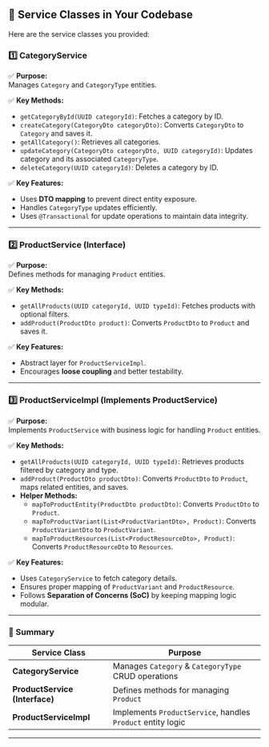 ## **📌 Service Classes in Your Codebase**
Here are the service classes you provided:

### **1️⃣ CategoryService**
✅ **Purpose:**  
Manages `Category` and `CategoryType` entities.

✅ **Key Methods:**
- `getCategoryById(UUID categoryId)`: Fetches a category by ID.
- `createCategory(CategoryDto categoryDto)`: Converts `CategoryDto` to `Category` and saves it.
- `getAllCategory()`: Retrieves all categories.
- `updateCategory(CategoryDto categoryDto, UUID categoryId)`: Updates category and its associated `CategoryType`.
- `deleteCategory(UUID categoryId)`: Deletes a category by ID.

✅ **Key Features:**
- Uses **DTO mapping** to prevent direct entity exposure.
- Handles `CategoryType` updates efficiently.
- Uses `@Transactional` for update operations to maintain data integrity.

---

### **2️⃣ ProductService (Interface)**
✅ **Purpose:**  
Defines methods for managing `Product` entities.

✅ **Key Methods:**
- `getAllProducts(UUID categoryId, UUID typeId)`: Fetches products with optional filters.
- `addProduct(ProductDto product)`: Converts `ProductDto` to `Product` and saves it.

✅ **Key Features:**
- Abstract layer for `ProductServiceImpl`.
- Encourages **loose coupling** and better testability.

---

### **3️⃣ ProductServiceImpl (Implements ProductService)**
✅ **Purpose:**  
Implements `ProductService` with business logic for handling `Product` entities.

✅ **Key Methods:**
- `getAllProducts(UUID categoryId, UUID typeId)`: Retrieves products filtered by category and type.
- `addProduct(ProductDto productDto)`: Converts `ProductDto` to `Product`, maps related entities, and saves.
- **Helper Methods:**
    - `mapToProductEntity(ProductDto productDto)`: Converts `ProductDto` to `Product`.
    - `mapToProductVariant(List<ProductVariantDto>, Product)`: Converts `ProductVariantDto` to `ProductVariant`.
    - `mapToProductResources(List<ProductResourceDto>, Product)`: Converts `ProductResourceDto` to `Resources`.

✅ **Key Features:**
- Uses `CategoryService` to fetch category details.
- Ensures proper mapping of `ProductVariant` and `ProductResource`.
- Follows **Separation of Concerns (SoC)** by keeping mapping logic modular.

---

### **📌 Summary**
| **Service Class** | **Purpose** |
|------------------|------------|
| **CategoryService** | Manages `Category` & `CategoryType` CRUD operations |
| **ProductService (Interface)** | Defines methods for managing `Product` |
| **ProductServiceImpl** | Implements `ProductService`, handles `Product` entity logic |

---

